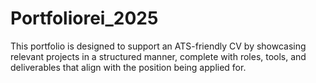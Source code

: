 # Portfoliorei_2025
This portfolio is designed to support an ATS-friendly CV by showcasing relevant projects in a structured manner, complete with roles, tools, and deliverables that align with the position being applied for.
